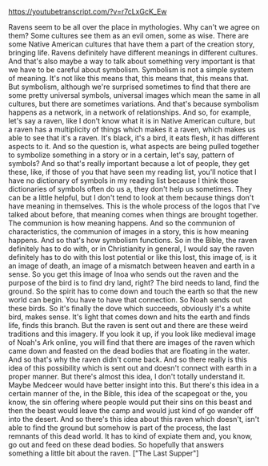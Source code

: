 https://youtubetranscript.com/?v=r7cLxGcK_Ew

 Ravens seem to be all over the place in mythologies. Why can't we agree on them? Some cultures see them as an evil omen, some as wise. There are some Native American cultures that have them a part of the creation story, bringing life. Ravens definitely have different meanings in different cultures. And that's also maybe a way to talk about something very important is that we have to be careful about symbolism. Symbolism is not a simple system of meaning. It's not like this means that, this means that, this means that. But symbolism, although we're surprised sometimes to find that there are some pretty universal symbols, universal images which mean the same in all cultures, but there are sometimes variations. And that's because symbolism happens as a network, in a network of relationships. And so, for example, let's say a raven, like I don't know what it is in Native American culture, but a raven has a multiplicity of things which makes it a raven, which makes us able to see that it's a raven. It's black, it's a bird, it eats flesh, it has different aspects to it. And so the question is, what aspects are being pulled together to symbolize something in a story or in a certain, let's say, pattern of symbols? And so that's really important because a lot of people, they get these, like, if those of you that have seen my reading list, you'll notice that I have no dictionary of symbols in my reading list because I think those dictionaries of symbols often do us a, they don't help us sometimes. They can be a little helpful, but I don't tend to look at them because things don't have meaning in themselves. This is the whole process of the logos that I've talked about before, that meaning comes when things are brought together. The communion is how meaning happens. And so the communion of characteristics, the communion of images in a story, this is how meaning happens. And so that's how symbolism functions. So in the Bible, the raven definitely has to do with, or in Christianity in general, I would say the raven definitely has to do with this lost potential or like this lost, this image of, is it an image of death, an image of a mismatch between heaven and earth in a sense. So you get this image of Inoa who sends out the raven and the purpose of the bird is to find dry land, right? The bird needs to land, find the ground. So the spirit has to come down and touch the earth so that the new world can begin. You have to have that connection. So Noah sends out these birds. So it's finally the dove which succeeds, obviously it's a white bird, makes sense. It's light that comes down and hits the earth and finds life, finds this branch. But the raven is sent out and there are these weird traditions and this imagery. If you look it up, if you look like medieval image of Noah's Ark online, you will find that there are images of the raven which came down and feasted on the dead bodies that are floating in the water. And so that's why the raven didn't come back. And so there really is this idea of this possibility which is sent out and doesn't connect with earth in a proper manner. But there's almost this idea, I don't totally understand it. Maybe Medceer would have better insight into this. But there's this idea in a certain manner of the, in the Bible, this idea of the scapegoat or the, you know, the sin offering where people would put their sins on this beast and then the beast would leave the camp and would just kind of go wander off into the desert. And so there's this idea about this raven which doesn't, isn't able to find the ground but somehow is part of the process, the last remnants of this dead world. It has to kind of expiate them and, you know, go out and feed on these dead bodies. So hopefully that answers something a little bit about the raven. ["The Last Supper"]